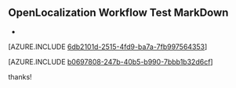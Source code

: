 ## OpenLocalization Workflow Test MarkDown
* 

[AZURE.INCLUDE [6db2101d-2515-4fd9-ba7a-7fb997564353](calleeMd1.md)]



[AZURE.INCLUDE [b0697808-247b-40b5-b990-7bbb1b32d6cf](calleeMd2.md)]

 
thanks!